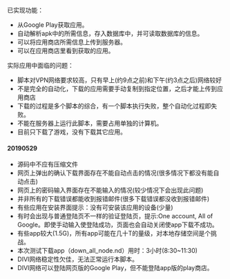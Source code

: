 已实现功能：

- 从Google Play获取应用。
- 自动解析apk中的所需信息，存入数据库中，并可读取数据库的信息。
- 可以将应用商店所需信息上传到服务器。
- 可以在应用商店里看到获取的应用。

实际应用中面临的问题：

- 脚本对VPN网络要求较高，只有早上(约9点之前)和下午(约3点之后)网络较好
- 不是完全的自动化，下载的应用需要手动复制到指定位置，之后才能上传到应用商店
- 下载的过程是多个脚本的综合，有一个脚本执行失败，整个自动化过程即失败。
- 不能在服务器上运行此脚本，需要占用单独的计算机。
- 目前只下载了游戏，没有下载其它应用。

#### 20190529

- 源码中不应有压缩文件
- 网页上弹出的确认下载界面存在不能自动点击的情况(很多情况下都没有能自动点击)
- 网页上的密码输入界面存在不能输入的情况(较少情况下会出现此问题)
- 并非所有的下载错误都能收到报错邮件(很多下载错误都没收到报错邮件)
- 有些应用在安装界面提示：没有可安装该应用的设备(少量)
- 有时会出现与普通登陆页不一样的验证登陆页，提示:One account, All of Google。即使手动输入使登陆成功，页面也会自动关闭使app下载不成功。
- 有些app较大(1.5G)，所有app可能在几十T的量级，对本地存储空间是个挑战。
- 本次测试下载app（down_all_node.nd）用时：3小时(8:30~11:30)
- DIVI网络稳定性欠佳，无法正常运行本脚本。
- DIVI网络可以登陆网页版的Google Play，但不能登陆app版的play商店。
